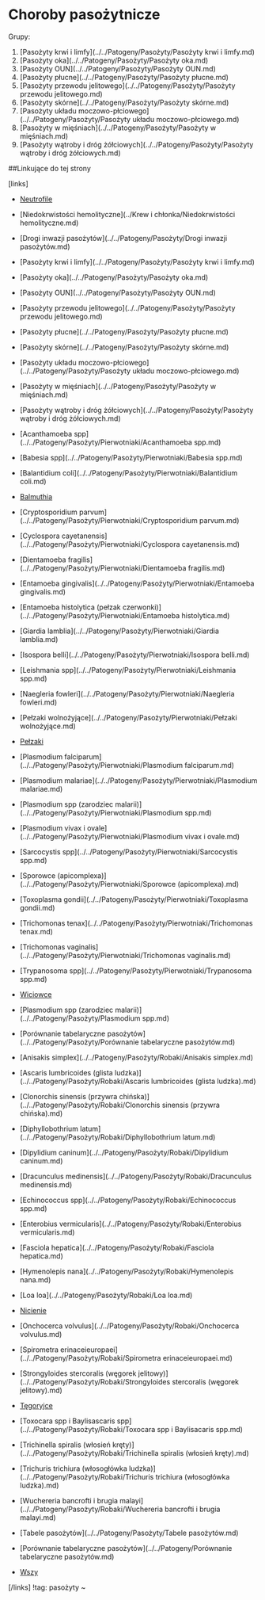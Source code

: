 # Choroby pasożytnicze

Grupy:

1. [Pasożyty krwi i limfy](../../Patogeny/Pasożyty/Pasożyty krwi i limfy.md)
2. [Pasożyty oka](../../Patogeny/Pasożyty/Pasożyty oka.md)
3. [Pasożyty OUN](../../Patogeny/Pasożyty/Pasożyty OUN.md)
4. [Pasożyty płucne](../../Patogeny/Pasożyty/Pasożyty płucne.md)
5. [Pasożyty przewodu jelitowego](../../Patogeny/Pasożyty/Pasożyty przewodu jelitowego.md)
6. [Pasożyty skórne](../../Patogeny/Pasożyty/Pasożyty skórne.md)
7. [Pasożyty układu moczowo-płciowego](../../Patogeny/Pasożyty/Pasożyty układu moczowo-płciowego.md)
8. [Pasożyty w mięśniach](../../Patogeny/Pasożyty/Pasożyty w mięśniach.md)
9. [Pasożyty wątroby i dróg żółciowych](../../Patogeny/Pasożyty/Pasożyty wątroby i dróg żółciowych.md)





##Linkujące do tej strony

[links]

- [Neutrofile](../../Badania/Laboratoryjne/Neutrofile.md)

- [Niedokrwistości hemolityczne](../Krew i chłonka/Niedokrwistości hemolityczne.md)

- [Drogi inwazji pasożytów](../../Patogeny/Pasożyty/Drogi inwazji pasożytów.md)

- [Pasożyty krwi i limfy](../../Patogeny/Pasożyty/Pasożyty krwi i limfy.md)

- [Pasożyty oka](../../Patogeny/Pasożyty/Pasożyty oka.md)

- [Pasożyty OUN](../../Patogeny/Pasożyty/Pasożyty OUN.md)

- [Pasożyty przewodu jelitowego](../../Patogeny/Pasożyty/Pasożyty przewodu jelitowego.md)

- [Pasożyty płucne](../../Patogeny/Pasożyty/Pasożyty płucne.md)

- [Pasożyty skórne](../../Patogeny/Pasożyty/Pasożyty skórne.md)

- [Pasożyty układu moczowo-płciowego](../../Patogeny/Pasożyty/Pasożyty układu moczowo-płciowego.md)

- [Pasożyty w mięśniach](../../Patogeny/Pasożyty/Pasożyty w mięśniach.md)

- [Pasożyty wątroby i dróg żółciowych](../../Patogeny/Pasożyty/Pasożyty wątroby i dróg żółciowych.md)

- [Acanthamoeba spp](../../Patogeny/Pasożyty/Pierwotniaki/Acanthamoeba spp.md)

- [Babesia spp](../../Patogeny/Pasożyty/Pierwotniaki/Babesia spp.md)

- [Balantidium coli](../../Patogeny/Pasożyty/Pierwotniaki/Balantidium coli.md)

- [Balmuthia](../../Patogeny/Pasożyty/Pierwotniaki/Balmuthia.md)

- [Cryptosporidium parvum](../../Patogeny/Pasożyty/Pierwotniaki/Cryptosporidium parvum.md)

- [Cyclospora cayetanensis](../../Patogeny/Pasożyty/Pierwotniaki/Cyclospora cayetanensis.md)

- [Dientamoeba fragilis](../../Patogeny/Pasożyty/Pierwotniaki/Dientamoeba fragilis.md)

- [Entamoeba gingivalis](../../Patogeny/Pasożyty/Pierwotniaki/Entamoeba gingivalis.md)

- [Entamoeba histolytica (pełzak czerwonki)](../../Patogeny/Pasożyty/Pierwotniaki/Entamoeba histolytica.md)

- [Giardia lamblia](../../Patogeny/Pasożyty/Pierwotniaki/Giardia lamblia.md)

- [Isospora belli](../../Patogeny/Pasożyty/Pierwotniaki/Isospora belli.md)

- [Leishmania spp](../../Patogeny/Pasożyty/Pierwotniaki/Leishmania spp.md)

- [Naegleria fowleri](../../Patogeny/Pasożyty/Pierwotniaki/Naegleria fowleri.md)

- [Pełzaki wolnożyjące](../../Patogeny/Pasożyty/Pierwotniaki/Pełzaki wolnożyjące.md)

- [Pełzaki](../../Patogeny/Pasożyty/Pierwotniaki/Pełzaki.md)

- [Plasmodium falciparum](../../Patogeny/Pasożyty/Pierwotniaki/Plasmodium falciparum.md)

- [Plasmodium malariae](../../Patogeny/Pasożyty/Pierwotniaki/Plasmodium malariae.md)

- [Plasmodium spp (zarodziec malarii)](../../Patogeny/Pasożyty/Pierwotniaki/Plasmodium spp.md)

- [Plasmodium vivax i ovale](../../Patogeny/Pasożyty/Pierwotniaki/Plasmodium vivax i ovale.md)

- [Sarcocystis spp](../../Patogeny/Pasożyty/Pierwotniaki/Sarcocystis spp.md)

- [Sporowce (apicomplexa)](../../Patogeny/Pasożyty/Pierwotniaki/Sporowce (apicomplexa).md)

- [Toxoplasma gondii](../../Patogeny/Pasożyty/Pierwotniaki/Toxoplasma gondii.md)

- [Trichomonas tenax](../../Patogeny/Pasożyty/Pierwotniaki/Trichomonas tenax.md)

- [Trichomonas vaginalis](../../Patogeny/Pasożyty/Pierwotniaki/Trichomonas vaginalis.md)

- [Trypanosoma spp](../../Patogeny/Pasożyty/Pierwotniaki/Trypanosoma spp.md)

- [Wiciowce](../../Patogeny/Pasożyty/Pierwotniaki/Wiciowce.md)

- [Plasmodium spp (zarodziec malarii)](../../Patogeny/Pasożyty/Plasmodium spp.md)

- [Porównanie tabelaryczne pasożytów](../../Patogeny/Pasożyty/Porównanie tabelaryczne pasożytów.md)

- [Anisakis simplex](../../Patogeny/Pasożyty/Robaki/Anisakis simplex.md)

- [Ascaris lumbricoides (glista ludzka)](../../Patogeny/Pasożyty/Robaki/Ascaris lumbricoides (glista ludzka).md)

- [Clonorchis sinensis (przywra chińska)](../../Patogeny/Pasożyty/Robaki/Clonorchis sinensis (przywra chińska).md)

- [Diphyllobothrium latum](../../Patogeny/Pasożyty/Robaki/Diphyllobothrium latum.md)

- [Dipylidium caninum](../../Patogeny/Pasożyty/Robaki/Dipylidium caninum.md)

- [Dracunculus medinensis](../../Patogeny/Pasożyty/Robaki/Dracunculus medinensis.md)

- [Echinococcus spp](../../Patogeny/Pasożyty/Robaki/Echinococcus spp.md)

- [Enterobius vermicularis](../../Patogeny/Pasożyty/Robaki/Enterobius vermicularis.md)

- [Fasciola hepatica](../../Patogeny/Pasożyty/Robaki/Fasciola hepatica.md)

- [Hymenolepis nana](../../Patogeny/Pasożyty/Robaki/Hymenolepis nana.md)

- [Loa loa](../../Patogeny/Pasożyty/Robaki/Loa loa.md)

- [Nicienie](../../Patogeny/Pasożyty/Robaki/Nicienie.md)

- [Onchocerca volvulus](../../Patogeny/Pasożyty/Robaki/Onchocerca volvulus.md)

- [Spirometra erinaceieuropaei](../../Patogeny/Pasożyty/Robaki/Spirometra erinaceieuropaei.md)

- [Strongyloides stercoralis (węgorek jelitowy)](../../Patogeny/Pasożyty/Robaki/Strongyloides stercoralis (węgorek jelitowy).md)

- [Tęgoryjce](../../Patogeny/Pasożyty/Robaki/Tęgoryjce.md)

- [Toxocara spp i Baylisascaris spp](../../Patogeny/Pasożyty/Robaki/Toxocara spp i Baylisacaris spp.md)

- [Trichinella spiralis (włosień kręty)](../../Patogeny/Pasożyty/Robaki/Trichinella spiralis (włosień kręty).md)

- [Trichuris trichiura (włosogłówka ludzka)](../../Patogeny/Pasożyty/Robaki/Trichuris trichiura (włosogłówka ludzka).md)

- [Wuchereria bancrofti i brugia malayi](../../Patogeny/Pasożyty/Robaki/Wuchereria bancrofti i brugia malayi.md)

- [Tabele pasożytów](../../Patogeny/Pasożyty/Tabele pasożytów.md)

- [Porównanie tabelaryczne pasożytów](../../Patogeny/Porównanie tabelaryczne pasożytów.md)

- [Wszy](../../Patogeny/Stawonogi/Wszy.md)


[/links]
!tag: pasożyty
~

